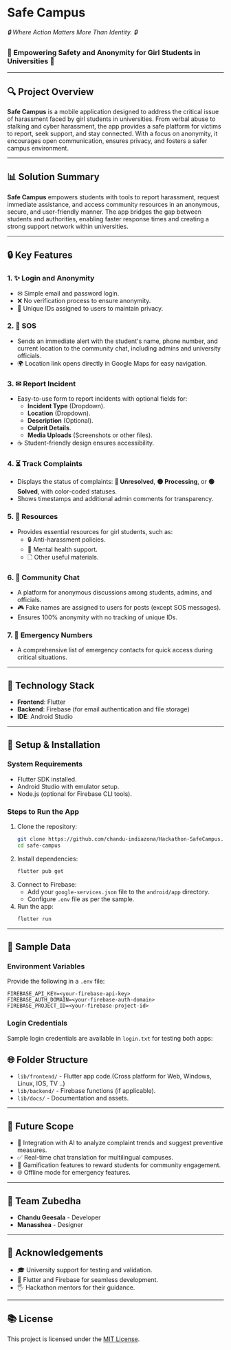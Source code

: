 # Safe Campus
<i> 🔒 Where Action Matters More Than Identity. 🔒</i>
### **🌈 Empowering Safety and Anonymity for Girl Students in Universities 🌈**

---

## **🔍 Project Overview**

**Safe Campus** is a mobile application designed to address the critical issue of harassment faced by girl students in universities. From verbal abuse to stalking and cyber harassment, the app provides a safe platform for victims to report, seek support, and stay connected. With a focus on anonymity, it encourages open communication, ensures privacy, and fosters a safer campus environment.

---

## **📊 Solution Summary**

**Safe Campus** empowers students with tools to report harassment, request immediate assistance, and access community resources in an anonymous, secure, and user-friendly manner. The app bridges the gap between students and authorities, enabling faster response times and creating a strong support network within universities.

---

## **🔒 Key Features**

### **1. ✨ Login and Anonymity**
- ✉ Simple email and password login.
- ❌ No verification process to ensure anonymity.
- 🔑 Unique IDs assigned to users to maintain privacy.

### **2. 🚨 SOS**
- Sends an immediate alert with the student's name, phone number, and current location to the community chat, including admins and university officials.
- 🌍 Location link opens directly in Google Maps for easy navigation.

### **3. ✉ Report Incident**
- Easy-to-use form to report incidents with optional fields for:
  - **Incident Type** (Dropdown).
  - **Location** (Dropdown).
  - **Description** (Optional).
  - **Culprit Details**.
  - **Media Uploads** (Screenshots or other files).
- ☕ Student-friendly design ensures accessibility.

### **4. ⏳ Track Complaints**
- Displays the status of complaints: **🔴 Unresolved**, **🟡 Processing**, or **🟢 Solved**, with color-coded statuses.
- Shows timestamps and additional admin comments for transparency.

### **5. 🔄 Resources**
- Provides essential resources for girl students, such as:
  - 🔒 Anti-harassment policies.
  - 🌟 Mental health support.
  - 🗋 Other useful materials.

### **6. 💬 Community Chat**
- A platform for anonymous discussions among students, admins, and officials.
- 🎮 Fake names are assigned to users for posts (except SOS messages).
- Ensures 100% anonymity with no tracking of unique IDs.

### **7. 🛑 Emergency Numbers**
- A comprehensive list of emergency contacts for quick access during critical situations.

---

## **🧬 Technology Stack**

- **Frontend**: Flutter
- **Backend**: Firebase (for email authentication and file storage)
- **IDE**: Android Studio

---

## **🔧 Setup & Installation**

### **System Requirements**
- Flutter SDK installed.
- Android Studio with emulator setup.
- Node.js (optional for Firebase CLI tools).

### **Steps to Run the App**
1. Clone the repository:
   ```bash
   git clone https://github.com/chandu-indiazona/Hackathon-SafeCampus.git
   cd safe-campus
   ```
2. Install dependencies:
   ```bash
   flutter pub get
   ```
3. Connect to Firebase:
   - Add your `google-services.json` file to the `android/app` directory.
   - Configure `.env` file as per the sample.
4. Run the app:
   ```bash
   flutter run
   ```

---

## **🔐 Sample Data**

### **Environment Variables**
Provide the following in a `.env` file:
```env
FIREBASE_API_KEY=<your-firebase-api-key>
FIREBASE_AUTH_DOMAIN=<your-firebase-auth-domain>
FIREBASE_PROJECT_ID=<your-firebase-project-id>
```

### **Login Credentials**
Sample login credentials are available in `login.txt` for testing both apps:

  



## **🌐 Folder Structure**
- `lib/frontend/` - Flutter app code.(Cross platform for Web, Windows, Linux, IOS, TV ..)
- `lib/backend/` - Firebase functions (if applicable).
- `lib/docs/` - Documentation and assets.

---

## **🎯 Future Scope**
- 🤖 Integration with AI to analyze complaint trends and suggest preventive measures.
- ✅ Real-time chat translation for multilingual campuses.
- 🌟 Gamification features to reward students for community engagement.
- 🌐 Offline mode for emergency features.

---

## **👥 Team Zubedha**
- **Chandu Geesala** - Developer 
- **Manasshea** - Designer

---

## **🎉 Acknowledgements**
- 🎓 University support for testing and validation.
- 🔧 Flutter and Firebase for seamless development.
- 🖐 Hackathon mentors for their guidance.

---

## **📚 License**
This project is licensed under the [MIT License](LICENSE).
